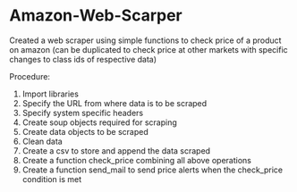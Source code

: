 # Amazon-Web-Scarper

Created a web scraper using simple functions to check price of a product on amazon (can be duplicated to check price at other markets with specific changes to class ids of respective data)

Procedure:

1. Import libraries
2. Specify the URL from where data is to be scraped
3. Specify system specific headers
4. Create soup objects required for scraping
5. Create data objects to be scraped
6. Clean data
7. Create a csv to store and append the data scraped
8. Create a function check_price combining all above operations
9. Create a function send_mail to send price alerts when the check_price condition is met
